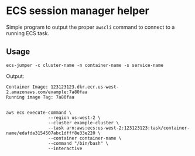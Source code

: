 # ECS session manager helper

Simple program to output the proper `awscli` command to connect to a running ECS task.

## Usage
```shell
ecs-jumper -c cluster-name -n container-name -s service-name
```
Output:

```
Container Image: 123123123.dkr.ecr.us-west-2.amazonaws.com/example:7a80faa
Running image Tag: 7a80faa


aws ecs execute-command \
                --region us-west-2 \
                --cluster example-cluster \
                --task arn:aws:ecs:us-west-2:123123123:task/container-name/edafda3154507abc1dfff8e33e220 \
                --container container-name \
                --command "/bin/bash" \
                --interactive
```
